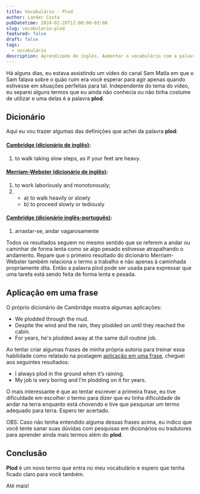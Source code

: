 ```yaml
---
title: Vocabulário - Plod
author: Lander Costa
pubDatetime: 2024-02-20T12:00:00-03:00
slug: vocabulario-plod
featured: false
draft: false
tags:
  - vocabulário
description: Aprendizado de inglês. Aumentar o vocabulário com a palavra plod.
---
```


Há alguns dias, eu estava assistindo um vídeo do canal Sam Matla em que o Sam falava sobre o quão ruim era você esperar para agir apenas quando estivesse em situações perfeitas para tal. Independente do tema do vídeo, eu separei alguns termos que eu ainda não conhecia ou não tinha costume de utilizar e uma delas é a palavra **plod**.

## Dicionário
Aqui eu vou trazer algumas das definições que achei da palavra **plod**:

#### [Cambridge (dicionário de inglês)](https://dictionary.cambridge.org/dictionary/english/plod):
1. to walk taking slow steps, as if your feet are heavy.

#### [Merriam-Webster (dicionário de inglês)](https://www.merriam-webster.com/dictionary/plod):
1. to work laboriously and monotonously;
2. - a) to walk heavily or slowly
   - b) to proceed slowly or tediously

#### [Cambridge (dicionário inglês-português)](https://dictionary.cambridge.org/pt/dicionario/ingles-portugues/plod):
1. arrastar-se, andar vagarosamente

Todos os resultados seguem no mesmo sentido que se referem a andar ou caminhar de forma lenta como se algo pesado estivesse atrapalhando o andamento. Repare que o primeiro resultado do dicionário Merriam-Webster também relaciona o termo a trabalho e não apenas à caminhada propriamente dita. Então a palavra plod pode ser usada para expressar que uma tarefa está sendo feita de forma lenta e pesada.

## Aplicação em uma frase
O próprio dicionário de Cambridge mostra algumas aplicações:
- We plodded through the mud.
- Despite the wind and the rain, they plodded on until they reached the cabin.
- For years, he's plodded away at the same dull routine job.

Ao tentar criar algumas frases de minha própria autoria para treinar essa habilidade como relatado na postagem [aplicação em uma frase](../aplicacao-em-uma-frase/), cheguei aos seguintes resultados:
- I always plod in the ground when it’s raining.
- My job is very boring and I’m plodding on it for years.

O mais interessante é que ao tentar escrever a primeira frase, eu tive dificuldade em escolher o termo para dizer que eu tinha dificuldade de andar na terra enquanto está chovendo e tive que pesquisar um termo adequado para terra. Espero ter acertado.

OBS: Caso não tenha entendido alguma dessas frases acima, eu indico que você tente sanar suas dúvidas com pesquisas em dicionários ou tradutores para aprender ainda mais termos além do **plod**.

## Conclusão
**Plod** é um novo termo que entra no meu vocabulário e espero que tenha ficado claro para você também.

Até mais!



